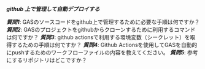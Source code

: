 ***github 上で管理して自動デプロイする***

***質問1***: GASのソースコードをgithub上で管理するために必要な手順は何ですか？
***質問2***: GASのプロジェクトをgithubからクローンするために利用するコマンドは何ですか？
***質問3***: github actionsで利用する環境変数（シークレット）を取得するための手順は何ですか？
***質問4***: Github Actionsを使用してGASを自動的にpushするためのワークフローファイルの内容を教えてください。
***質問5***: 参考にするリポジトリはどこですか？